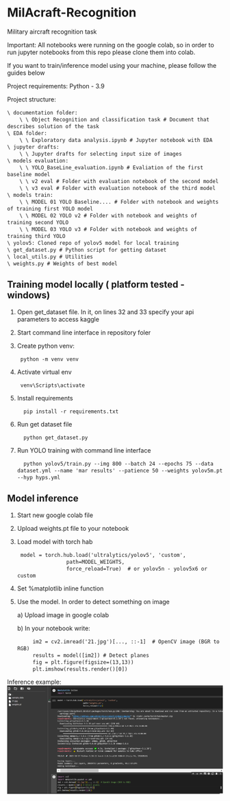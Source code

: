 # MilAcraft-Recognition
Military aircraft recognition task

Important: All notebooks were running on the google colab, so in order
to run jupyter notebooks from this repo please clone them into colab.

If you want to train/inference model using your machine, please follow the guides below

Project requirements:
Python - 3.9

Project structure:

    \ documentation folder:
        \ \ Object Recognition and classification task # Document that describes solution of the task 
    \ EDA folder:
        \ \ Exploratory data analysis.ipynb # Jupyter notebook with EDA
    \ jupyter drafts:
        \ \ Jupyter drafts for selecting input size of images
    \ models evaluation:
        \ \ YOLO_BaseLine_evaluation.ipynb # Evaliation of the first baseline model
        \ \ v2 eval # Folder with evaluation notebook of the second model
        \ \ v3 eval # Folder with evaluation notebook of the third model
    \ models train:
        \ \ MODEL 01 YOLO Baseline.... # Folder with notebook and weights of training first YOLO model
        \ \ MODEL 02 YOLO v2 # Folder with notebook and weights of training second YOLO
        \ \ MODEL 03 YOLO v3 # Folder with notebook and weights of training third YOLO
    \ yolov5: Cloned repo of yolov5 model for local training
    \ get_dataset.py # Python script for getting dataset
    \ local_utils.py # Utilities 
    \ weights.py # Weights of best model

## Training model locally ( platform tested - windows)

1) Open get_dataset file. In it, on lines 32 and 33 specify your api parameters to access kaggle
2) Start command line interface in repository foler
3) Create python venv:
   
        python -m venv venv
4) Activate virtual env

        venv\Scripts\activate

5) Install requirements

         pip install -r requirements.txt

6) Run get dataset file

         python get_dataset.py


7) Run YOLO training with command line interface

         python yolov5/train.py --img 800 --batch 24 --epochs 75 --data dataset.yml --name 'mar results' --patience 50 --weights yolov5m.pt --hyp hyps.yml


## Model inference

1) Start new google colab file
2) Upload weights.pt file to your notebook
3) Load model with torch hab

        model = torch.hub.load('ultralytics/yolov5', 'custom',
                       path=MODEL_WEIGHTS,
                       force_reload=True)  # or yolov5n - yolov5x6 or custom
   
4) Set %matplotlib inline function
5) Use the model. In order to detect something on image

    a) Upload image in google colab
   
    b) In your notebook write:
                
            im2 = cv2.imread('21.jpg')[..., ::-1]  # OpenCV image (BGR to RGB)
            results = model([im2]) # Detect planes
            fig = plt.figure(figsize=(13,13))
            plt.imshow(results.render()[0])

Inference example:
![img.png](images/img.png)